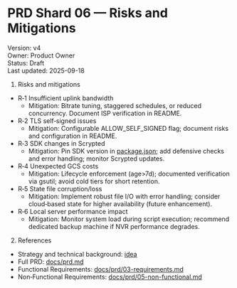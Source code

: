# PRD Shard 06 — Risks and Mitigations

Version: v4  
Owner: Product Owner  
Status: Draft  
Last updated: 2025-09-18

1. Risks and mitigations
- R‑1 Insufficient uplink bandwidth
  - Mitigation: Bitrate tuning, staggered schedules, or reduced concurrency. Document ISP verification in README.
- R‑2 TLS self‑signed issues
  - Mitigation: Configurable ALLOW_SELF_SIGNED flag; document risks and configuration in README.
- R‑3 SDK changes in Scrypted
  - Mitigation: Pin SDK version in [package.json](package.json:14); add defensive checks and error handling; monitor Scrypted updates.
- R‑4 Unexpected GCS costs
  - Mitigation: Lifecycle enforcement (age>7d); documented verification via gsutil; avoid cold tiers for short retention.
- R‑5 State file corruption/loss
  - Mitigation: Implement robust file I/O with error handling; consider cloud‑based state for higher availability (future enhancement).
- R‑6 Local server performance impact
  - Mitigation: Monitor system load during script execution; recommend dedicated backup machine if NVR performance degrades.

2. References
- Strategy and technical background: [idea](docs/idea.md:2)
- Full PRD: [docs/prd.md](docs/prd.md:1)
- Functional Requirements: [docs/prd/03-requirements.md](docs/prd/03-requirements.md:1)
- Non‑Functional Requirements: [docs/prd/05-non-functional.md](docs/prd/05-non-functional.md:1)